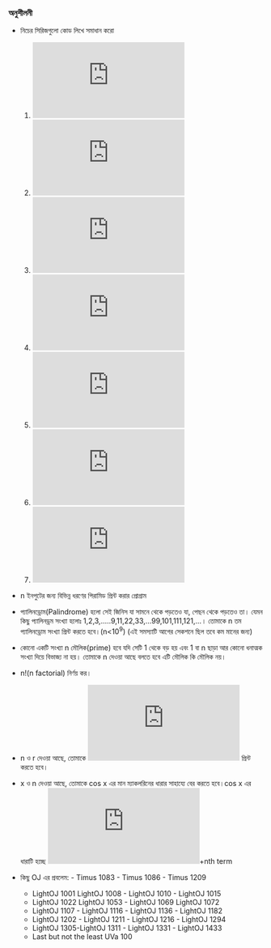 ### অনুশীলনী

* নিচের সিরিজগুলো কোড লিখে সমাধান করো
  1. ![](https://latex.codecogs.com/gif.latex?1&plus;2&plus;3&plus;%5Ccdot%20%5Ccdot%20%5Ccdot%20%5Ccdot%20%5Ccdot%20%5Ccdot%20%5Ccdot%20&plus;n)
  2. ![](https://latex.codecogs.com/gif.latex?1%5E%7B2%7D&plus;2%5E%7B2%7D&plus;3%5E%7B2%7D&plus;%5Ccdot%20%5Ccdot%20%5Ccdot%20%5Ccdot%20%5Ccdot%20%5Ccdot%20%5Ccdot%20&plus;n%5E%7B2%7D)
  3. ![](https://latex.codecogs.com/gif.latex?1%5E%7B1%7D&plus;2%5E%7B2%7D&plus;3%5E%7B3%7D&plus;%5Ccdot%20%5Ccdot%20%5Ccdot%20%5Ccdot%20%5Ccdot%20%5Ccdot%20%5Ccdot%20&plus;n%5E%7Bn%7D)
  4. ![](https://latex.codecogs.com/gif.latex?%5Cinline%201&plus;%282&plus;3%29&plus;%284&plus;5&plus;6%29&plus;%5Ccdot%20%5Ccdot%20%5Ccdot%20%5Ccdot%20%5Ccdot&plus;nth%5C%2C%20%5C%2C%20%5C%2C%20term)
  5. ![](https://latex.codecogs.com/gif.latex?%5Cinline%201-2&plus;3-4&plus;5%5Ccdot%20%5Ccdot%20%5Ccdot%20%5Ccdot%20%5Ccdot%20nth%5C%2C%20%5C%2C%20%5C%2C%20term)
  6. ![](https://latex.codecogs.com/gif.latex?%5Cinline%201&plus;%282&plus;3*4%29&plus;%285&plus;6*7*8*9*10%29&plus;%5Ccdot%20%5Ccdot%20%5Ccdot%20%5Ccdot%20%5Ccdot%20&plus;nth%5C%2C%20%5C%2C%20%5C%2C%20term)
  8. ![](https://latex.codecogs.com/gif.latex?%5Cinline%201*n&plus;2*%28n-1%29&plus;.......n*1)

* n ইনপুটের জন্য বিভিন্ন ধরণের পিরামিড প্রিন্ট করার প্রোগ্রাম
* প্যালিনড্রোম(Palindrome) হলো সেই জিনিস যা সামনে থেকে পড়তেও যা, পেছন থেকে পড়তেও তা। যেমন কিছু প্যালিনড্রম সংখ্যা হলোঃ 1,2,3,.....9,11,22,33,...99,101,111,121,...। তোমাকে n তম প্যালিনড্রোম সংখ্যা প্রিন্ট করতে হবে।(n<10<sup>9</sup>) (এই সমস্যাটি আগের সেকশনে ছিল তবে কম মানের জন্য)
* কোনো একটি সংখ্যা n মৌলিক(prime) হবে যদি সেটি 1 থেকে বড় হয় এবং 1 বা n ছাড়া আর কোনো ধনাত্মক সংখ্যা দিয়ে বিভাজ্য না হয়। তোমাকে n দেওয়া আছে বলতে হবে এটি মৌলিক কি মৌলিক নয়।
* n!(n factorial) নির্ণয় কর।
* n ও r দেওয়া আছে, তোমাকে  ![](https://latex.codecogs.com/gif.latex?%5Cinline%20%5Cbinom%7Bn%7D%7Br%7D%3D%5Cfrac%7Bn%21%7D%7Br%21%28n-r%29%21%29%7D)  প্রিন্ট করতে হবে।
* x ও n দেওয়া আছে, তোমাকে cos x এর মান ম্যাকলরিনের ধারার সাহায্যে বের করতে হবে।cos x এর ধারাটি হচ্ছে ![](https://latex.codecogs.com/gif.latex?%5Cinline%201-%5Cfrac%7Bx%5E%7B2%7D%7D%7B2%21%7D&plus;%5Cfrac%7Bx%5E%7B4%7D%7D%7B4%21%7D&plus;%5Ccdot%20%5Ccdot%20%5Ccdot%20%5Ccdot%20%5Ccdot%20%5Ccdot)+nth term
* কিছু OJ এর প্রবলেম: - Timus 1083 - Timus 1086 - Timus 1209
  - LightOJ 1001 LightOJ 1008 - LightOJ 1010 - LightOJ 1015 
  - LightOJ 1022 LightOJ 1053 - LightOJ 1069 LightOJ 1072
  - LightOJ 1107 - LightOJ 1116 - LightOJ 1136 - LightOJ 1182
  - LightOJ 1202 - LightOJ 1211 - LightOJ 1216 - LightOJ 1294 
  - LightOJ 1305-LightOJ 1311 - LightOJ 1331 - LightOJ 1433
  - Last but not the least UVa 100
